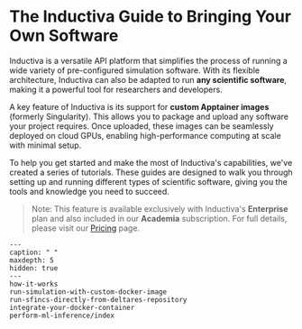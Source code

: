 # The Inductiva Guide to Bringing Your Own Software
Inductiva is a versatile API platform that simplifies the process of running a wide variety of pre-configured simulation software. With its flexible architecture, Inductiva can also be adapted to run **any scientific software**, making it a powerful tool for researchers and developers.

A key feature of Inductiva is its support for **custom Apptainer images** (formerly Singularity). This allows you to package and upload any software your project requires. Once uploaded, these images can be seamlessly deployed on cloud GPUs, enabling high-performance computing at scale with minimal setup. 

To help you get started and make the most of Inductiva's capabilities, we've created a series of tutorials. These guides are designed to walk you through setting up and running different types of scientific software, giving you the tools and knowledge you need to succeed.

> Note: This feature is available exclusively with Inductiva's **Enterprise** 
plan and also included in our **Academia** subscription. For full details, 
please visit our [Pricing](https://inductiva.ai/pricing) page.

```{toctree}
---
caption: " "
maxdepth: 5
hidden: true
---
how-it-works
run-simulation-with-custom-docker-image
run-sfincs-directly-from-deltares-repository
integrate-your-docker-container
perform-ml-inference/index
```
